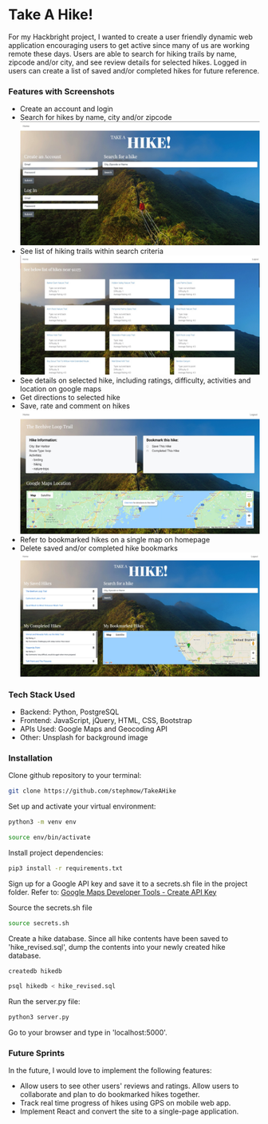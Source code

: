 # Take A Hike!

For my Hackbright project, I wanted to create a user friendly dynamic web application encouraging users to get active since many of us are working remote these days. Users are able to search for hiking trails by name, zipcode and/or city, and see review details for selected hikes. Logged in users can create a list of saved and/or completed hikes for future reference.

### Features with Screenshots

- Create an account and login
- Search for hikes by name, city and/or zipcode
![login](/static/images/login.jpg)
- See list of hiking trails within search criteria
![results](/static/images/results.jpg)
- See details on selected hike, including ratings, difficulty, activities and location on google maps
- Get directions to selected hike
- Save, rate and comment on hikes
![details](/static/images/details.jpg)
- Refer to bookmarked hikes on a single map on homepage
- Delete saved and/or completed hike bookmarks 
![homepage](/static/images/homepage.jpg)

### Tech Stack Used

- Backend: Python, PostgreSQL
- Frontend: JavaScript, jQuery, HTML, CSS, Bootstrap
- APIs Used: Google Maps and Geocoding API
- Other: Unsplash for background image

### Installation

Clone github repository to your terminal:

```sh
git clone https://github.com/stephmow/TakeAHike
```
Set up and activate your virtual environment:
```sh
python3 -m venv env
```

```sh
source env/bin/activate
```

Install project dependencies: 
```sh
pip3 install -r requirements.txt
```
Sign up for a Google API key and save it to a secrets.sh file in the project folder.  Refer to: [Google Maps Developer Tools - Create API Key](https://developers.google.com/maps/documentation/javascript/get-api-key)

Source the secrets.sh file

```sh
source secrets.sh
```

Create a hike database. Since all hike contents have been saved to 'hike_revised.sql', dump the contents into your newly created hike database. 

```sh
createdb hikedb
```

```sh
psql hikedb < hike_revised.sql
```

Run the server.py file:
```sh
python3 server.py
```

Go to your browser and type in 'localhost:5000'.  

### Future Sprints

In the future, I would love to implement the following features: 
- Allow users to see other users' reviews and ratings.  Allow users to collaborate and plan to do bookmarked hikes together. 
- Track real time progress of hikes using GPS on mobile web app. 
- Implement React and convert the site to a single-page application.
